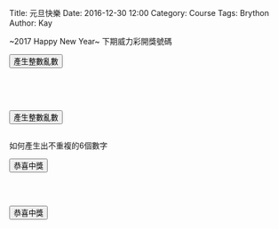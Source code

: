 Title: 元旦快樂
Date: 2016-12-30 12:00
Category: Course
Tags: Brython
Author: Kay
 
~2017 Happy New Year~
下期威力彩開獎號碼

<!-- PELICAN_END_SUMMARY -->

<!-- 導入 Brython 標準程式庫 -->

<script type="text/javascript" 
    src="https://cdn.rawgit.com/brython-dev/brython/master/www/src/brython_dist.js">
</script>

<!-- 啟動 Brython -->

<script>
window.onload=function(){
brython(1);
}
</script>

<!-- 以下可以執行  Brython 程式 -->

<div id="newyear"></div>
<script type="text/python3">
from browser import document
from browser import html
import random
print_location = document["newyear"]
 
def gen_int():
    num = random.randint(1, 49)
    # 設法將 num 列印在網頁上
    #print_location = document["newyear"]
    print_location <= num + html.BR()
 
def lottery(e):
    for i in range(6):
        gen_int()
    print_location <= "恭喜中獎!但會重複喔~" + html.BR()
 
#document["but1"].bind("click", gen_int)
document["but1"].bind("click", lottery)
</script>
<button id="but1">產生整數亂數</button>

<pre class="brush: python">
<div id="newyear"></div>
<script type="text/python3">
from browser import document
from browser import html
import random
print_location = document["newyear"]
 
def gen_int():
    num = random.randint(1, 49)
    # 設法將 num 列印在網頁上
    #print_location = document["newyear"]
    print_location <= num + html.BR()
 
def lottery(e):
    for i in range(6):
        gen_int()
    print_location <= "恭喜中獎!但會重複喔~" + html.BR()
 
#document["but1"].bind("click", gen_int)
document["but1"].bind("click", lottery)
</script>
<button id="but1">產生整數亂數</button>
</pre>

如何產生出不重複的6個數字

<script type="text/python3">
from browser import document
from browser import html
import random
print_location = document["newyear"]
 
def lottery(e):
    num_list = random.sample(list(range(1, 50)), 6)
    for i in range(6):
        print_location <= num_list[i] + html.BR()
    print_location <= "恭喜中獎!" + html.BR()
    
 #random.sample(list(range(1, 50)), 6)-----list <--python 3
 
document["but2"].bind("click", lottery)
</script>
<button id="but2">恭喜中獎</button>

<pre class="brush: python">
<script type="text/python3">
from browser import document
from browser import html
import random
print_location = document["newyear"]
 
def lottery(e):
    num_list = random.sample(list(range(1, 50)), 6)
    for i in range(6):
        print_location <= num_list[i] + html.BR()
    print_location <= "恭喜中獎!" + html.BR()
    
 #random.sample(list(range(1, 50)), 6)-----list <--python 3
 
document["but2"].bind("click", lottery)
</script>
<button id="but2">恭喜中獎</button>
</pre>


